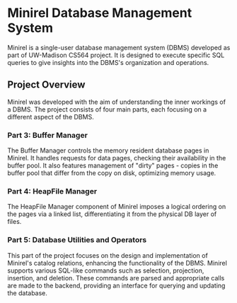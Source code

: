 # Minirel Database Management System

Minirel is a single-user database management system (DBMS) developed as part of UW-Madison CS564 project. It is designed to execute specific SQL queries to give insights into the DBMS's organization and operations.

## Project Overview

Minirel was developed with the aim of understanding the inner workings of a DBMS. The project consists of four main parts, each focusing on a different aspect of the DBMS.

### Part 3: Buffer Manager

The Buffer Manager controls the memory resident database pages in Minirel. It handles requests for data pages, checking their availability in the buffer pool. It also features management of "dirty" pages - copies in the buffer pool that differ from the copy on disk, optimizing memory usage.

### Part 4: HeapFile Manager

The HeapFile Manager component of Minirel imposes a logical ordering on the pages via a linked list, differentiating it from the physical DB layer of files.

### Part 5: Database Utilities and Operators

This part of the project focuses on the design and implementation of Minirel's catalog relations, enhancing the functionality of the DBMS. Minirel supports various SQL-like commands such as selection, projection, insertion, and deletion. These commands are parsed and appropriate calls are made to the backend, providing an interface for querying and updating the database.
